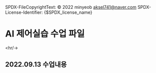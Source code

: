 SPDX-FileCopyrightText: © 2022 minyeob <aksel741@naver.com>
SPDX-License-Identifier: {$SPDX_license_name}

AI 제어실습 수업 파일
============================

<hr/->

2022.09.13 수업내용
-------------------

